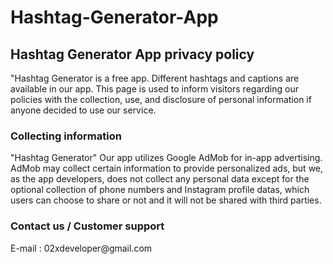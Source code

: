 # Hashtag-Generator-App

<H2>  Hashtag Generator App privacy policy </h2>

"Hashtag Generator is a free app. Different hashtags and captions are available in our app.
This page is used to inform visitors regarding our policies with the collection, use, and disclosure of personal information if anyone decided to use our service.


<H3> Collecting information </H3>

"Hashtag Generator" Our app utilizes Google AdMob for in-app advertising. AdMob may collect certain information to provide personalized ads, but we, as the app developers, does not collect any personal data except for the optional collection of phone numbers and Instagram profile datas, which users can choose to share or not and it will not be shared with third parties.


<H3> Contact us / Customer support </H3>
E-mail : 02xdeveloper@gmail.com

